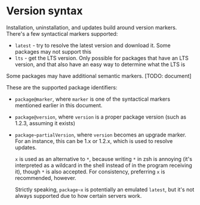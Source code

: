 # Version syntax

Installation, uninstallation, and updates build around version markers. There's a few syntactical markers supported:

* `latest` - try to resolve the latest version and download it. Some packages may not support this
* `lts` - get the LTS version. Only possible for packages that have an LTS version, and that also have an easy way to determine what the LTS is

Some packages may have additional semantic markers. [TODO: document]

These are the supported package identifiers:

* `package@marker`, where `marker` is one of the syntactical markers mentioned earlier in this document.
* `package@version`, where `version` is a proper package version (such as 1.2.3, assuming it exists)
* `package~partialVersion`, where `version` becomes an upgrade marker. For an instance, this can be 1.x or 1.2.x, which is used to resolve updates.

    `x` is used as an alternative to `*`, because writing `*` in zsh is annoying (it's interpreted as a wildcard in the shell instead of in the program receiving it), though `*` is also accepted. For consistency, preferring `x` is recommended, however. 

    Strictly speaking, `package~x` is potentially an emulated `latest`, but it's not always supported due to how certain servers work.

